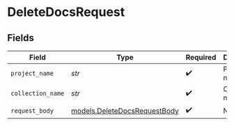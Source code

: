 # DeleteDocsRequest


## Fields

| Field                                                              | Type                                                               | Required                                                           | Description                                                        |
| ------------------------------------------------------------------ | ------------------------------------------------------------------ | ------------------------------------------------------------------ | ------------------------------------------------------------------ |
| `project_name`                                                     | *str*                                                              | :heavy_check_mark:                                                 | Project name.                                                      |
| `collection_name`                                                  | *str*                                                              | :heavy_check_mark:                                                 | Collection name.                                                   |
| `request_body`                                                     | [models.DeleteDocsRequestBody](../models/deletedocsrequestbody.md) | :heavy_check_mark:                                                 | N/A                                                                |